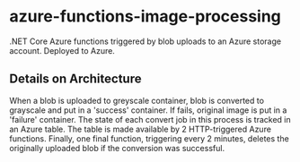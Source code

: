 # azure-functions-image-processing

.NET Core Azure functions triggered by blob uploads to an Azure storage account. Deployed to Azure.

## Details on Architecture

When a blob is uploaded to greyscale container, blob is converted to grayscale and put in a 'success' container. If fails, original image is put in a 'failure' container. The state of each convert job in this process is tracked in an Azure table. The table is made available by 2 HTTP-triggered Azure functions. Finally, one final function, triggering every 2 minutes, deletes the originally uploaded blob if the conversion was successful.
